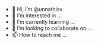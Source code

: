 - 👋 Hi, I’m @unnathisv
- 👀 I’m interested in ...
- 🌱 I’m currently learning ...
- 💞️ I’m looking to collaborate on ...
- 📫 How to reach me ...

<!---
unnathisv/unnathisv is a ✨ special ✨ repository because its `README.md` (this file) appears on your GitHub profile.
You can click the Preview link to take a look at your changes.
--->
